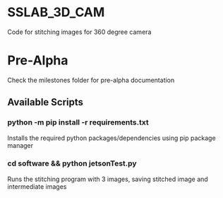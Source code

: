 # SSLAB_3D_CAM

Code for stitching images for 360 degree camera

# Pre-Alpha
 Check the milestones folder for pre-alpha documentation


## Available Scripts

### python -m pip install -r requirements.txt

Installs the required python packages/dependencies using pip package manager

### cd software && python jetsonTest.py

Runs the stitching program with 3 images, saving stitched image and intermediate images
